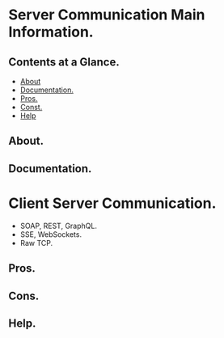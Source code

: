 # Server Communication Main Information.





## Contents at a Glance.
* [About](#about)
* [Documentation.](#documentation)
* [Pros.](#pros)
* [Const.](#cons)
* [Help](#help)





## About.





## Documentation.





# Client Server Communication.
* SOAP, REST, GraphQL.
* SSE, WebSockets.
* Raw TCP.





## Pros.





## Cons.





## Help.
